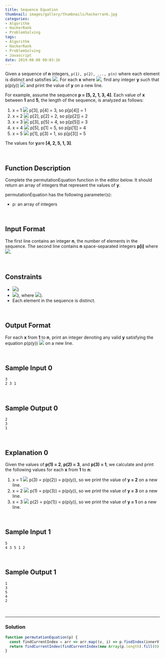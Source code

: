 ```yaml
---
title: Sequence Equation
thumbnail: images/gallery/thumbnails/hackerrank.jpg
categories:
- Algorithm
- HackerRank
- ProblemSolving
tags:
- Algorithm
- HackerRank
- ProblemSolving
- Javascript
date: 2019-08-08 00:03:16
---
```

  
  
  
Given a sequence of **n** integers, `p(1), p(2), ..., p(n)` where each element is distinct and satisfies ![](https://latex.codecogs.com/gif.latex?1\leq&space;p(x)\leq&space;n). For each **x** where ![](https://latex.codecogs.com/gif.latex?1\leq&space;x\leq&space;n), find any integer **y** such that p(p(y)) ![](https://latex.codecogs.com/gif.latex?\equiv&space;x) and print the value of **y** on a new line.

For example, assume the sequence **p = [5, 2, 1, 3, 4]**. Each value of **x** between **1** and **5**, the length of the sequence, is analyzed as follows:

1. x = 1 ![](https://latex.codecogs.com/gif.latex?\equiv) p[3], p[4] = 3, so p[p[4]] = 1
2. x = 2 ![](https://latex.codecogs.com/gif.latex?\equiv) p[2], p[2] = 2, so p[p[2]] = 2
3. x = 3 ![](https://latex.codecogs.com/gif.latex?\equiv) p[3], p[5] = 4, so p[p[5]] = 3
4. x = 4 ![](https://latex.codecogs.com/gif.latex?\equiv) p[5], p[1] = 5, so p[p[1]] = 4
5. x = 5 ![](https://latex.codecogs.com/gif.latex?\equiv) p[1], p[3] = 1, so p[p[3]] = 5

The values for **y**are **[4, 2, 5, 1, 3]**.

<br/>
<!-- more -->

## Function Description

Complete the permutationEquation function in the editor below. It should return an array of integers that represent the values of **y**.

permutationEquation has the following parameter(s):

- p: an array of integers

<br/>

## Input Format

The first line contains an integer **n**, the number of elements in the sequence. 
The second line contains **n** space-separated integers **p[i]** where ![](https://latex.codecogs.com/gif.latex?1\leq&space;i\leq&space;n).

<br/>

## Constraints

- ![](https://latex.codecogs.com/gif.latex?1\leq&space;n\leq&space;50))
- ![](https://latex.codecogs.com/gif.latex?1\leq&space;p[i]\leq&space;50)), where ![](https://latex.codecogs.com/gif.latex?1\leq&space;i\leq&space;n)).
- Each element in the sequence is distinct.

<br/>

## Output Format

For each **x** from **1** to **n**, print an integer denoting any valid **y** satisfying the equation p(p(y)) ![](https://latex.codecogs.com/gif.latex?\equiv&space;x) on a new line.

<br/>

## Sample Input 0
```
3
2 3 1
```


<br/>

## Sample Output 0
```
2
3
1
```


<br/>

## Explanation 0

Given the values of **p(1) = 2**, **p(2) = 3**, and **p(3) = 1**, we calculate and print the following values for each **x** from **1** to **n**:

1. x = 1 ![](https://latex.codecogs.com/gif.latex?\equiv) p(3) = p(p(2)) = p(p(y)), so we print the value of **y = 2** on a new line.
2. x = 2 ![](https://latex.codecogs.com/gif.latex?\equiv) p(1) = p(p(3)) = p(p(y)), so we print the value of **y = 3** on a new line.
3. x = 3 ![](https://latex.codecogs.com/gif.latex?\equiv) p(2) = p(p(1)) = p(p(y)), so we print the value of **y = 1** on a new line.

<br/>

## Sample Input 1
```
5
4 3 5 1 2
```


<br/>

## Sample Output 1
```
1
3
5
4
2
```


<br/>

---

### Solution

```javascript
function permutationEquation(p) {
  const findCurrentIndex = arr => arr.map((v, i) => p.findIndex(innerV => innerV === v) + 1);
  return findCurrentIndex(findCurrentIndex(new Array(p.length).fill(0).map((v, i) => i + 1)));
}
```